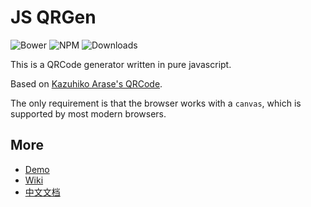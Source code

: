 JS QRGen
===

![Bower](https://img.shields.io/bower/v/jsqrgen.svg)
![NPM](https://img.shields.io/npm/v/jsqrgen.svg)
![Downloads](https://img.shields.io/npm/dt/jsqrgen.svg)

This is a QRCode generator written in pure javascript.

Based on [Kazuhiko Arase's QRCode](http://www.d-project.com/).

The only requirement is that the browser works with a `canvas`, which is supported by most modern browsers.

More
---
* [Demo](http://gera2ld.github.io/jsqrgen/demo/)
* [Wiki](https://github.com/gera2ld/jsqrgen/wiki)
* [中文文档](https://gerald.top/code/qrgen)
